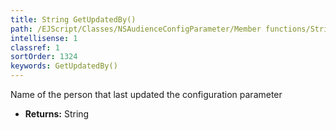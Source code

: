 ```yaml
---
title: String GetUpdatedBy()
path: /EJScript/Classes/NSAudienceConfigParameter/Member functions/String GetUpdatedBy()
intellisense: 1
classref: 1
sortOrder: 1324
keywords: GetUpdatedBy()
---
```



Name of the person that last updated the configuration parameter



* **Returns:** String


